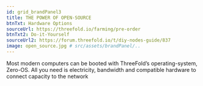 ```yaml
---
id: grid_brandPanel3
title: THE POWER OF OPEN-SOURCE 
btnTxt: Hardware Options
sourceUrl: https://threefold.io/farming/pre-order
btnTxt2: Do-it-Yourself
sourceUrl2: https://forum.threefold.io/t/diy-nodes-guide/837 
image: open_source.jpg # src/assets/brandPanel/..
---
```

Most modern computers can be booted with ThreeFold’s operating-system, Zero-OS. All you need is electricity, bandwidth and compatible hardware to connect capacity to the network
